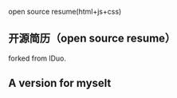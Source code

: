 
open source resume(html+js+css)

<h2>开源简历（open source resume）</h2>
forked from lDuo.


<h2> A version for myselt</h2>



